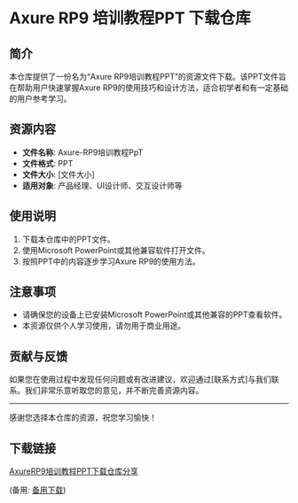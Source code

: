  # Axure RP9 培训教程PPT 下载仓库

 ## 简介

 本仓库提供了一份名为“Axure RP9培训教程PPT”的资源文件下载。该PPT文件旨在帮助用户快速掌握Axure RP9的使用技巧和设计方法，适合初学者和有一定基础的用户参考学习。

 ## 资源内容

 - **文件名称**: Axure-RP9培训教程PpT
 - **文件格式**: PPT
 - **文件大小**: [文件大小]
 - **适用对象**: 产品经理、UI设计师、交互设计师等

 ## 使用说明

 1. 下载本仓库中的PPT文件。
 2. 使用Microsoft PowerPoint或其他兼容软件打开文件。
 3. 按照PPT中的内容逐步学习Axure RP9的使用方法。

 ## 注意事项

 - 请确保您的设备上已安装Microsoft PowerPoint或其他兼容的PPT查看软件。
 - 本资源仅供个人学习使用，请勿用于商业用途。

 ## 贡献与反馈

 如果您在使用过程中发现任何问题或有改进建议，欢迎通过[联系方式]与我们联系。我们非常乐意听取您的意见，并不断完善资源内容。

 ---

 感谢您选择本仓库的资源，祝您学习愉快！

 ## 下载链接
 [AxureRP9培训教程PPT下载仓库分享](https://pan.quark.cn/s/b13e0efb1538) 

 (备用: [备用下载](https://pan.baidu.com/s/1BJ_A5h31mmiss9GNT5W7xQ?pwd=1234))
